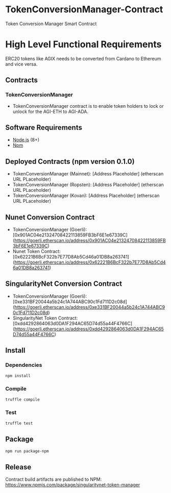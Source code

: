 # TokenConversionManager-Contract
Token Conversion Manager Smart Contract

# High Level Functional Requirements

ERC20 tokens like AGIX needs to be converted from Cardano to Ethereum and vice versa.

## Contracts

### TokenConversionManager
* TokenConversionManager contract is to enable token holders to lock or unlock for the AGI-ETH to AGI-ADA.

## Software Requirements
* [Node.js](https://github.com/nodejs/node) (8+)
* [Npm](https://www.npmjs.com/package/npm)

## Deployed Contracts (npm version 0.1.0)

* TokenConversionManager (Mainnet): [Address Placeholder] (etherscan URL PLaceholder)
* TokenConversionManager (Ropsten): [Address Placeholder] (etherscan URL PLaceholder)
* TokenConversionManager (Kovan): [Address Placeholder] (etherscan URL PLaceholder)

## Nunet Conversion Contract
* TokenConversionManager (Goerli): [0x901AC04e21324708422113859FB3bF6E1e67339C] (https://goerli.etherscan.io/address/0x901AC04e21324708422113859FB3bF6E1e67339C)
* Nunet Token Contract: [0x62221B6BcF322b7E77D8Ab5Cd46a01DB8a263741] (https://goerli.etherscan.io/address/0x62221B6BcF322b7E77D8Ab5Cd46a01DB8a263741)


## SingularityNet Conversion Contract
* TokenConversionManager (Goerli): [0xe331BF20044a5b24c1A744ABC90c1Fd711D2c08d] (https://goerli.etherscan.io/address/0xe331BF20044a5b24c1A744ABC90c1Fd711D2c08d)
* SingularityNet Token Contract: [0xdd4292864063d0DA1F294AC65D74d55a44F4766C] (https://goerli.etherscan.io/address/0xdd4292864063d0DA1F294AC65D74d55a44F4766C)

## Install

### Dependencies
```bash
npm install
```

### Compile 
```bash
truffle compile
```

### Test 
```bash
truffle test
```

## Package
```bash
npm run package-npm
```

## Release
Contract build artifacts are published to NPM: https://www.npmjs.com/package/singularitynet-token-manager
